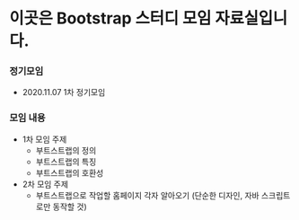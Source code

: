 # 이곳은 Bootstrap 스터디 모임 자료실입니다.


### 정기모임
  + 2020.11.07 1차 정기모임
  
### 모임 내용
  + 1차 모임 주제
    + 부트스트랩의 정의
    + 부트스트랩의 특징
    + 부트스트랩의 호환성
  + 2차 모임 주제
    + 부트스트랩으로 작업할 홈페이지 각자 알아오기
    (단순한 디자인, 자바 스크립트로만 동작할 것)
